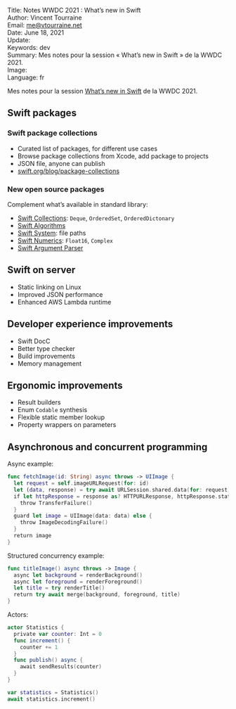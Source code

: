 Title:     Notes WWDC 2021 : What’s new in Swift  
Author:    Vincent Tourraine  
Email:     me@vtourraine.net  
Date:      June 18, 2021  
Update:    
Keywords:  dev  
Summary:   Mes notes pour la session « What’s new in Swift » de la WWDC 2021.  
Image:     
Language:  fr  


Mes notes pour la session [What’s new in Swift](https://developer.apple.com/videos/play/wwdc2021/10192) de la WWDC 2021.

## Swift packages

### Swift package collections

- Curated list of packages, for different use cases
- Browse package collections from Xcode, add package to projects
- JSON file, anyone can publish
- [swift.org/blog/package-collections](https://swift.org/blog/package-collections)

### New open source packages

Complement what’s available in standard library:

- [Swift Collections](https://github.com/apple/swift-collections): `Deque`, `OrderedSet`, `OrderedDictonary`
- [Swift Algorithms](https://github.com/apple/swift-algorithms)
- [Swift System](https://github.com/apple/swift-system): file paths
- [Swift Numerics](https://github.com/apple/swift-numerics): `Float16`, `Complex`
- [Swift Argument Parser](https://github.com/apple/swift-argument-parser)

## Swift on server

- Static linking on Linux
- Improved JSON performance
- Enhanced AWS Lambda runtime

## Developer experience improvements

- Swift DocC
- Better type checker
- Build improvements
- Memory management

## Ergonomic improvements

- Result builders
- Enum `Codable` synthesis
- Flexible static member lookup
- Property wrappers on parameters

## Asynchronous and concurrent programming

Async example:

``` swift
func fetchImage(id: String) async throws -> UIImage {
  let request = self.imageURLRequest(for: id)
  let (data, response) = try await URLSession.shared.data(for: request)
  if let httpResponse = response as? HTTPURLResponse, httpResponse.statusCode != 200 {
    throw TransferFailure()
  }
  guard let image = UIImage(data: data) else {
    throw ImageDecodingFailure()
  }
  return image
}
```

Structured concurrency example:

``` swift
func titleImage() async throws -> Image {
  async let background = renderBackground()
  async let foreground = renderForeground()
  let title = try renderTitle()
  return try await merge(background, foreground, title)
}
```

Actors:

``` swift
actor Statistics {
  private var counter: Int = 0
  func increment() {
    counter += 1
  }
  func publish() async {
    await sendResults(counter)
  }
}

var statistics = Statistics()
await statistics.increment()
```
